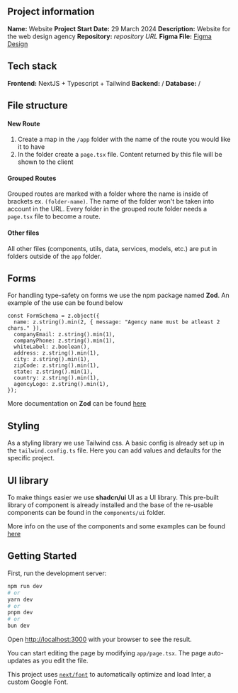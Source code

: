 ## Project information

**Name:** Website
**Project Start Date:** 29 March 2024
**Description:** Website for the web design agency
**Repository:** _repository URL_
**Figma File:** [Figma Design](https://www.figma.com/file/b8acBML84oWOebYtsNPiiH/QWeb?type=design&node-id=1-2&mode=design&t=HFEhuhqts4KN4RpH-0)

## Tech stack

**Frontend:** NextJS + Typescript + Tailwind
**Backend:** /
**Database:** /

## File structure

#### New Route

1. Create a map in the `/app` folder with the name of the route you would like it to have
2. In the folder create a `page.tsx` file. Content returned by this file will be shown to the client

#### Grouped Routes

Grouped routes are marked with a folder where the name is inside of brackets ex. `(folder-name)`. The name of the folder won't be taken into account in the URL. Every folder in the grouped route folder needs a `page.tsx` file to become a route.

#### Other files

All other files (components, utils, data, services, models, etc.) are put in folders outside of the `app` folder.

## Forms

For handling type-safety on forms we use the npm package named **Zod**. An example of the use can be found below

```
const FormSchema = z.object({
  name: z.string().min(2, { message: "Agency name must be atleast 2 chars." }),
  companyEmail: z.string().min(1),
  companyPhone: z.string().min(1),
  whiteLabel: z.boolean(),
  address: z.string().min(1),
  city: z.string().min(1),
  zipCode: z.string().min(1),
  state: z.string().min(1),
  country: z.string().min(1),
  agencyLogo: z.string().min(1),
});

```

More documentation on **Zod** can be found [here](https://zod.dev/?id=introduction)

## Styling

As a styling library we use Tailwind css. A basic config is already set up in the `tailwind.config.ts` file. Here you can add values and defaults for the specific project.

## UI library

To make things easier we use **shadcn/ui** UI as a UI library. This pre-built library of component is already installed and the base of the re-usable components can be found in the `components/ui` folder.

More info on the use of the components and some examples can be found [here](https://ui.shadcn.com)

## Getting Started

First, run the development server:

```bash
npm run dev
# or
yarn dev
# or
pnpm dev
# or
bun dev
```

Open [http://localhost:3000](http://localhost:3000) with your browser to see the result.

You can start editing the page by modifying `app/page.tsx`. The page auto-updates as you edit the file.

This project uses [`next/font`](https://nextjs.org/docs/basic-features/font-optimization) to automatically optimize and load Inter, a custom Google Font.
